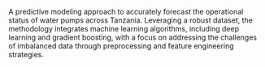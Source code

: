 A predictive modeling approach to accurately forecast the operational status of water pumps across Tanzania. Leveraging a robust dataset, the methodology integrates machine learning algorithms, including deep learning and gradient boosting, with a focus on addressing the challenges of imbalanced data through preprocessing and feature engineering strategies.
